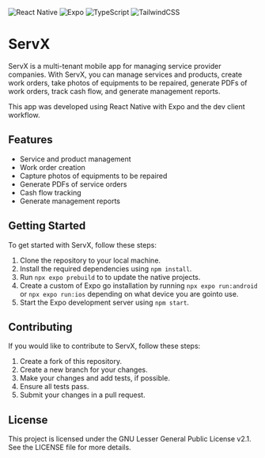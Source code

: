 ![React Native](https://img.shields.io/badge/react_native-%2320232a.svg?style=for-the-badge&logo=react&logoColor=%2361DAFB) ![Expo](https://img.shields.io/badge/expo-1C1E24?style=for-the-badge&logo=expo&logoColor=#D04A37) ![TypeScript](https://img.shields.io/badge/typescript-%23007ACC.svg?style=for-the-badge&logo=typescript&logoColor=white) ![TailwindCSS](https://img.shields.io/badge/tailwindcss-%2338B2AC.svg?style=for-the-badge&logo=tailwind-css&logoColor=white)

# ServX

ServX is a multi-tenant mobile app for managing service provider companies. With ServX, you can manage services and products, create work orders, take photos of equipments to be repaired, generate PDFs of work orders, track cash flow, and generate management reports.

This app was developed using React Native with Expo and the dev client workflow.

## Features

- Service and product management
- Work order creation
- Capture photos of equipments to be repaired
- Generate PDFs of service orders
- Cash flow tracking
- Generate management reports

## Getting Started

To get started with ServX, follow these steps:

1. Clone the repository to your local machine.
2. Install the required dependencies using `npm install`.
3. Run `npx expo prebuild` to to update the native projects.
4. Create a custom of Expo go installation by running `npx expo run:android` or `npx expo run:ios` depending on what device you are gointo use.
5. Start the Expo development server using `npm start`.

## Contributing

If you would like to contribute to ServX, follow these steps:

1. Create a fork of this repository.
2. Create a new branch for your changes.
3. Make your changes and add tests, if possible.
4. Ensure all tests pass.
5. Submit your changes in a pull request.

## License

This project is licensed under the GNU Lesser General Public License v2.1. See the LICENSE file for more details.
